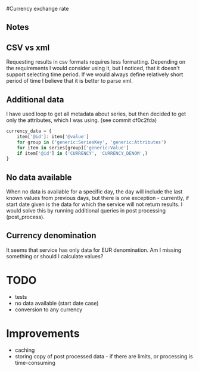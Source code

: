 #Currency exchange rate

## Notes
## CSV vs xml
Requesting results in csv formats requires less formatting. Depending on the requirements I would consider using it,
but I noticed, that it doesn't support selecting time period. If we would always define relatively short period
of time I believe that it is better to parse xml.

## Additional data
I have used loop to get all metadata about series, but then decided to get only the attributes, which I was using.
(see commit df0c2fda)

```python
currency_data = {
    item['@id']: item['@value']
    for group in ('generic:SeriesKey', 'generic:Attributes')
    for item in series[group]['generic:Value']
    if item['@id'] in ('CURRENCY', 'CURRENCY_DENOM',)
}
```

## No data available
When no data is available for a specific day, the day will include the last known values from previous days,
but there is one exception - currently, if start date given is the data for which the service will not return results.
I would solve this by running additional queries in post processing (post_process).

## Currency denomination
It seems that service has only data for EUR denomination. Am I missing something or should I calculate
values?

# TODO
* tests
* no data available (start date case)
* conversion to any currency

# Improvements
* caching
* storing copy of post processed data - if there are limits, or processing is time-consuming


